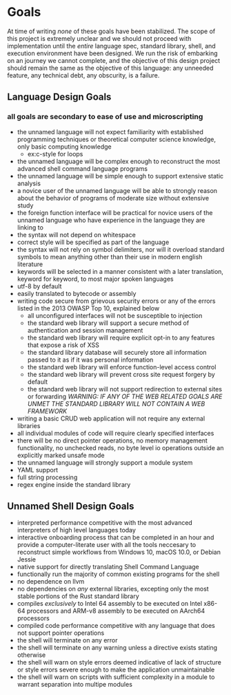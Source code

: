 # Goals

At time of writing *none* of these goals have been stabilized. The scope of this project is extremely unclear and we should not proceed with implementation until the *entire* language spec, standard library, shell, and execution environment have been designed. We run the risk of embarking on an journey we cannot complete, and the objective of this design project should remain the same as the objective of this language: any unneeded feature, any technical debt, any obscurity, is a failure.


## Language Design Goals
### all goals are secondary to ease of use and microscripting

- the unnamed language will not expect familiarity with established programming techniques or theoretical computer science knowledge, only basic computing knowledge
    - ex:c-style for loops
- the unnamed language will be complex enough to reconstruct the most advanced shell command language programs
- the unnamed language will be simple enough to support extensive static analysis
- a novice user of the unnamed language will be able to strongly reason about the behavior of programs of moderate size without extensive study
- the foreign function interface will be practical for novice users of the unnamed language who have experience in the language they are linking to
- the syntax will not depend on whitespace
- correct style will be specified as part of the language
- the syntax will not rely on symbol delimiters, nor will it overload standard symbols to mean anything other than their use in modern english literature
- keywords will be selected in a manner consistent with a later translation, keyword for keyword, to most major spoken languages
- utf-8 by default
- easily translated to bytecode or assembly
- writing code secure from grievous security errors or any of the errors listed in the 2013 OWASP Top 10, explained below
    - all unconfigured interfaces will not be susceptible to injection
    - the standard web library will support a secure method of authentication and session management
    - the standard web library will require explicit opt-in to any features that expose a risk of XSS
    - the standard library database will securely store all information passed to it as if it was personal information
    - the standard web library will enforce function-level access control
    - the standard web library will prevent cross site request forgery by default
    - the standard web library will not support redirection to external sites or forwarding
_WARNING: IF ANY OF THE WEB RELATED GOALS ARE UNMET THE STANDARD LIBRARY WILL NOT CONTAIN A WEB FRAMEWORK_ 
- writing a basic CRUD web application will not require any external libraries
- all individual modules of code will require clearly specified interfaces
- there will be no direct pointer operations, no memory management functionality, no unchecked reads, no byte level io operations outside an explicitly marked unsafe mode
- the unnamed language will strongly support a module system
- YAML support
- full string processing
- regex engine inside the standard library

## Unnamed Shell Design Goals

- interpreted performance competitive with the most advanced interpreters of high level languages today
- interactive onboarding process that can be completed in an hour and provide a computer-literate user with all the tools neccesary to reconstruct simple workflows from Windows 10, macOS 10.0, or Debian Jessie
- native support for directly translating Shell Command Language
- functionally run the majority of common existing programs for the shell
- no dependence on llvm
- no dependencies on *any* external libraries, excepting only the most stable portions of the Rust standard library
- compiles *exclusively* to Intel 64 assembly to be executed on Intel x86-64 processors and ARM-v8 assembly to be executed on AArch64 processors
- compiled code performance competitive with any language that does not support pointer operations
- the shell will terminate on any error
- the shell will terminate on any warning unless a directive exists stating otherwise
- the shell will warn on style errors deemed indicative of lack of structure or style errors severe enough to make the application unmaintainable
- the shell will warn on scripts with sufficient complexity in a module to warrant separation into multipe modules
